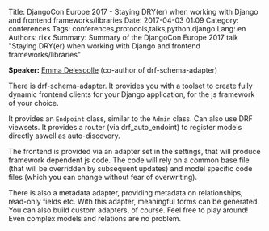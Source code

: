 Title: DjangoCon Europe 2017 - Staying DRY(er) when working with Django and frontend frameworks/libraries
Date:   2017-04-03 01:09
Category: conferences
Tags: conferences,protocols,talks,python,django
Lang: en
Authors: rixx
Summary: Summary of the DjangoCon Europe 2017 talk "Staying DRY(er) when working with Django and frontend frameworks/libraries"

**Speaker:** [Emma Delescolle](https://twitter.com/EmmaDelescolle) (co-author of drf-schema-adapter)

There is drf-schema-adapter. It provides you with a toolset to create fully dynamic frontend clients for your Django
application, for the js framework of your choice.

It provides an `Endpoint` class, similar to the `Admin` class. Can also use DRF viewsets.
It provides a router (via drf_auto_endoint) to register models directly aswell as auto-discovery.

The frontend is provided via an adapter set in the settings, that will produce framework dependent js code. The code
will rely on a common base file (that will be overridden by subsequent updates) and model specific code files (which you
can change without fear of overwriting).

There is also a metadata adapter, providing metadata on relationships, read-only fields etc. With this adapter,
meaningful forms can be generated. You can also build custom adapters, of course. Feel free to play around! Even complex
models and relations are no problem.
